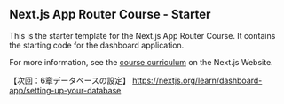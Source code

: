 ## Next.js App Router Course - Starter

This is the starter template for the Next.js App Router Course. It contains the starting code for the dashboard application.

For more information, see the [course curriculum](https://nextjs.org/learn) on the Next.js Website.

【次回：6章データベースの設定】
https://nextjs.org/learn/dashboard-app/setting-up-your-database
